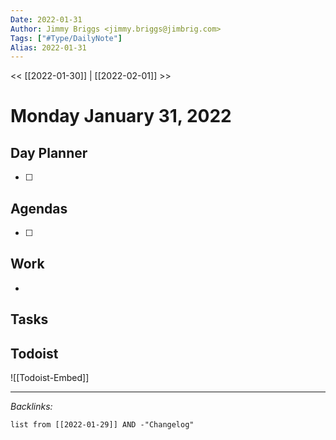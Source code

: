 ```yaml
---
Date: 2022-01-31
Author: Jimmy Briggs <jimmy.briggs@jimbrig.com>
Tags: ["#Type/DailyNote"]
Alias: 2022-01-31
---
```


<< [[2022-01-30]] | [[2022-02-01]] >>

# Monday January 31, 2022

## Day Planner

- [ ] 

## Agendas

- [ ] 

## Work

- 

## Tasks

## Todoist

![[Todoist-Embed]]

***

*Backlinks:*

```dataview
list from [[2022-01-29]] AND -"Changelog"
```